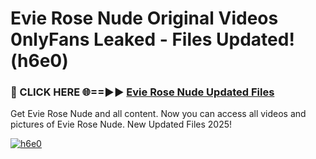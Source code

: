 # Evie Rose Nude Original Videos 0nlyFans Leaked - Files Updated! (h6e0)

<h3>🔴 CLICK HERE 🌐==►► <a href="https://tinyurl.com/yrmya6cz" rel="nofollow">Evie Rose Nude Updated Files</a></h3>

Get Evie Rose Nude and all content. Now you can access all videos and pictures of Evie Rose Nude. New Updated Files 2025!

[![h6e0](https://i.imgur.com/FMdXYCs.gif)](https://tinyurl.com/yrmya6cz)
